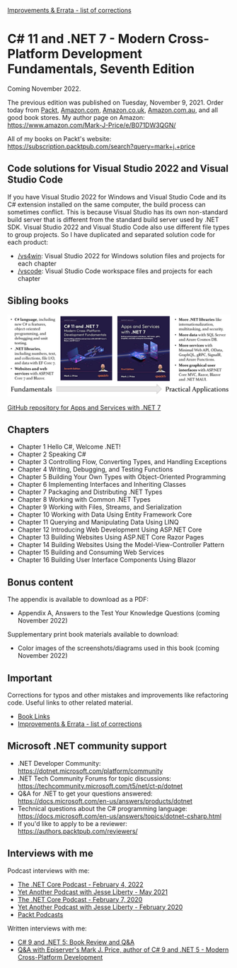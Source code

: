 [Improvements & Errata - list of corrections](errata.md)

# C# 11 and .NET 7 - Modern Cross-Platform Development Fundamentals, Seventh Edition

Coming November 2022.

The previous edition was published on Tuesday, November 9, 2021. Order today from [Packt](https://www.packtpub.com/product/c-10-and-net-6-modern-cross-platform-development-sixth-edition/9781801077361), [Amazon.com](https://www.amazon.com/10-NET-Cross-Platform-Development-websites-dp-1801077363/dp/1801077363/), [Amazon.co.uk](https://www.amazon.co.uk/10-NET-Cross-Platform-Development-websites-dp-1801077363/dp/1801077363/), [Amazon.com.au](https://www.amazon.com.au/10-NET-Cross-Platform-Development-websites-ebook/dp/B09JV37DM6/), and all good book stores. My author page on Amazon: https://www.amazon.com/Mark-J-Price/e/B071DW3QGN/ 

All of my books on Packt's website: https://subscription.packtpub.com/search?query=mark+j.+price

## Code solutions for Visual Studio 2022 and Visual Studio Code

If you have Visual Studio 2022 for Windows and Visual Studio Code and its C# extension installed on the same computer, the build process can sometimes conflict. This is because Visual Studio has its own non-standard build server that is different from the standard build server used by .NET SDK. Visual Studio 2022 and Visual Studio Code also use different file types to group projects. So I have duplicated and separated solution code for each product:

- [/vs4win](/vs4win): Visual Studio 2022 for Windows solution files and projects for each chapter
- [/vscode](/vscode): Visual Studio Code workspace files and projects for each chapter

## Sibling books
![Sibling books](B18857_01_01.png)

[GitHub repository for Apps and Services with .NET 7](https://github.com/markjprice/apps-services-net7)

## Chapters
- Chapter 1 Hello C#, Welcome .NET!
- Chapter 2 Speaking C#
- Chapter 3 Controlling Flow, Converting Types, and Handling Exceptions
- Chapter 4 Writing, Debugging, and Testing Functions
- Chapter 5 Building Your Own Types with Object-Oriented Programming
- Chapter 6 Implementing Interfaces and Inheriting Classes
- Chapter 7 Packaging and Distributing .NET Types
- Chapter 8 Working with Common .NET Types
- Chapter 9 Working with Files, Streams, and Serialization
- Chapter 10 Working with Data Using Entity Framework Core
- Chapter 11 Querying and Manipulating Data Using LINQ
- Chapter 12 Introducing Web Development Using ASP.NET Core
- Chapter 13 Building Websites Using ASP.NET Core Razor Pages
- Chapter 14 Building Websites Using the Model-View-Controller Pattern
- Chapter 15 Building and Consuming Web Services
- Chapter 16 Building User Interface Components Using Blazor

## Bonus content
The appendix is available to download as a PDF:
- Appendix A, Answers to the Test Your Knowledge Questions (coming November 2022)

Supplementary print book materials available to download:
- Color images of the screenshots/diagrams used in this book (coming November 2022)

## Important
Corrections for typos and other mistakes and improvements like refactoring code. Useful links to other related material. 
- [Book Links](book-links.md)
- [Improvements & Errata - list of corrections](errata.md)

## Microsoft .NET community support
- .NET Developer Community: https://dotnet.microsoft.com/platform/community
- .NET Tech Community Forums for topic discussions: https://techcommunity.microsoft.com/t5/net/ct-p/dotnet
- Q&A for .NET to get your questions answered: https://docs.microsoft.com/en-us/answers/products/dotnet
- Technical questions about the C# programming language: https://docs.microsoft.com/en-us/answers/topics/dotnet-csharp.html
- If you'd like to apply to be a reviewer: https://authors.packtpub.com/reviewers/

## Interviews with me
Podcast interviews with me:
- [The .NET Core Podcast - February 4, 2022](https://dotnetcore.show/episode-91-c-sharp-10-and-dotnet-6-with-mark-j-price/)
- [Yet Another Podcast with Jesse Liberty - May 2021](http://jesseliberty.com/2021/05/16/mark-price-on-c9-and-net-6/)
- [The .NET Core Podcast - February 7, 2020](https://dotnetcore.show/episode-44-learning-net-core-with-mark-j-price/)
- [Yet Another Podcast with Jesse Liberty - February 2020](http://jesseliberty.com/2020/02/23/mark-price-c-net-core/)
- [Packt Podcasts](https://soundcloud.com/packt-podcasts/csharp-8-dotnet-core-3-the-evolution-of-the-microsoft-ecosystem)

Written interviews with me:
- [C# 9 and .NET 5: Book Review and Q&A](https://www.infoq.com/articles/book-interview-mark-price/?itm_source=infoq&itm_campaign=user_page&itm_medium=link)
- [Q&A with Episerver's Mark J. Price, author of C# 9 and .NET 5 - Modern Cross-Platform Development](https://www.episerver.com/articles/q-and-a-with-mark-price)
